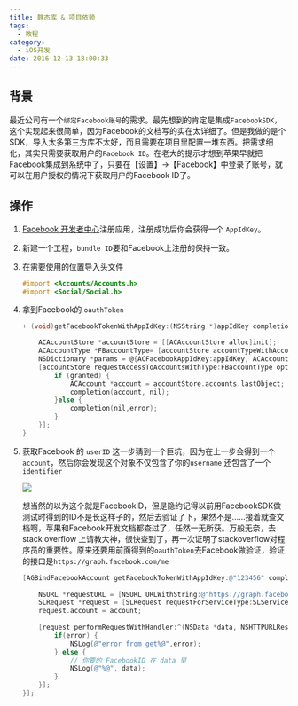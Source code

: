 ```yaml
---
title: 静态库 & 项目依赖
tags:
  - 教程
category:
  - iOS开发
date: 2016-12-13 18:00:33
---
```


## 背景
最近公司有一个`绑定Facebook账号`的需求。最先想到的肯定是集成`FacebookSDK`，这个实现起来很简单，因为Facebook的文档写的实在太详细了。但是我做的是个SDK，导入太多第三方库不太好，而且需要在项目里配置一堆东西。把需求细化，其实只需要获取用户的`Facebook ID`。在老大的提示才想到苹果早就把Facebook集成到系统中了，只要在【设置】->【Facebook】中登录了账号，就可以在用户授权的情况下获取用户的Facebook ID了。

## 操作
1.  [Facebook 开发者中心](https://developers.facebook.com)注册应用，注册成功后你会获得一个 `AppIdKey`。

2.  新建一个工程，`bundle ID`要和Facebook上注册的保持一致。

3. 在需要使用的位置导入头文件

	```ObjectiveC
	#import <Accounts/Accounts.h>
	#import <Social/Social.h>
	```

4. 拿到Facebook的 `oauthToken`

	```ObjectiveC
	+ (void)getFacebookTokenWithAppIdKey:(NSString *)appIdKey completion:(GetFaceBookBlock)completion {
    
    	ACAccountStore *accountStore = [[ACAccountStore alloc]init];
    	ACAccountType *FBaccountType= [accountStore accountTypeWithAccountTypeIdentifier:ACAccountTypeIdentifierFacebook];
    	NSDictionary *params = @{ACFacebookAppIdKey:appIdKey, ACAccountTypeIdentifierFacebook:@[]};
    	[accountStore requestAccessToAccountsWithType:FBaccountType options:params completion:^(BOOL granted, NSError *error) {
        	if (granted) {
            	ACAccount *account = accountStore.accounts.lastObject;
            	completion(account, nil);
        	}else {
            	completion(nil,error);
        	}
    	}];
	}
	```
	
5. 获取Facebook 的 `userID`
	这一步猜到一个巨坑，因为在上一步会得到一个 `account`，然后你会发现这个对象不仅包含了你的`username` 还包含了一个 `identifier`
	
	![](http://o9xc0bh9t.bkt.clouddn.com/14816220995122.jpg)

	想当然的以为这个就是FacebookID，但是隐约记得以前用FacebookSDK做测试时得到的ID不是长这样子的，然后去验证了下，果然不是......接着就查文档啊，苹果和Facebook开发文档都查过了，任然一无所获。万般无奈，去stack overflow 上请教大神，很快查到了，再一次证明了stackoverflow对程序员的重要性。原来还要用前面得到的`oauthToken`去Facebook做验证，验证的接口是`https://graph.facebook.com/me`

	```ObjectiveC
	[AGBindFacebookAccount getFacebookTokenWithAppIdKey:@"123456" completion:^(ACAccount *account, NSError *error) {
        
        NSURL *requestURL = [NSURL URLWithString:@"https://graph.facebook.com/me/friends"];
        SLRequest *request = [SLRequest requestForServiceType:SLServiceTypeFacebook requestMethod:SLRequestMethodGET URL:requestURL parameters:nil];
        request.account = account;
        
        [request performRequestWithHandler:^(NSData *data, NSHTTPURLResponse *response, NSError *error) {
            if(error) {
                NSLog(@"error from get%@",error);
            } else {
				// 你要的 FacebookID 在 data 里
                NSLog(@"%@", data);
            }
        }];
    }];
	```



